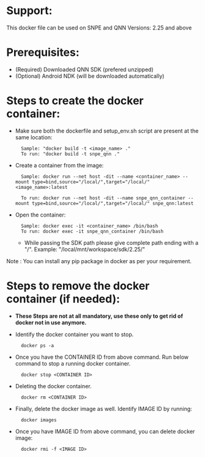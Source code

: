 Support:
========

This docker file can be used on SNPE and QNN Versions: 2.25 and above

Prerequisites:
==============
- (Required) Downloaded QNN SDK (prefered unzipped)
- (Optional) Android NDK (will be downloaded automatically)

Steps to create the docker container:
=====================================
- Make sure both the dockerfile and setup_env.sh script are present at the same location:

		Sample: "docker build -t <image_name> ."
		To run: "docker build -t snpe_qnn ."
	
- Create a container from the image:
	
		Sample: docker run --net host -dit --name <container_name> --mount type=bind,source="/local/",target="/local/" <image_name>:latest

		To run: docker run --net host -dit --name snpe_qnn_container --mount type=bind,source="/local/",target="/local/" snpe_qnn:latest

- Open the container:
	
        Sample: docker exec -it <container_name> /bin/bash
		To run: docker exec -it snpe_qnn_container /bin/bash
	* While passing the SDK path please give complete path ending with a "/". Example: "/local/mnt/workspace/sdk/2.25/"

Note : You can install any pip package in docker as per your requirement.

Steps to remove the docker container (if needed):
=================================================
- <b>These Steps are not at all mandatory, use these only to get rid of docker not in use anymore.</b>

- Identify the docker container you want to stop.

		docker ps -a
- Once you have the CONTAINER ID from above command. Run below command to stop a running docker container.

		docker stop <CONTAINER ID>
- Deleting the docker container.

		docker rm <CONTAINER ID>

- Finally, delete the docker image as well. Identify IMAGE ID by running:

		docker images
- Once you have IMAGE ID from above command, you can delete docker image:

		docker rmi -f <IMAGE ID>
